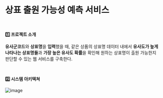 # 상표 출원 가능성 예측 서비스 
<br>

**1️⃣  프로젝트 소개**

**유사군코드**와 **상표명**을 **입력**했을 때, 같은 상품의 상표명 데이터 내에서 **유사도가 높게 나타나는 상표명들**과 **가장 높은 유사도 확률**을 확인해 원하는 상표명이 출원 가능한지 판단할 수 있는 웹 서비스를 구축한다.

<br>

**2️⃣  시스템 아키텍쳐**

![image](https://user-images.githubusercontent.com/52441697/125874366-e3866ee9-945e-4c95-88ea-1330230bff88.png)
